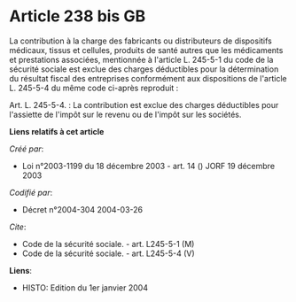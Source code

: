 # Article 238 bis GB

La contribution à la charge des fabricants ou distributeurs de dispositifs médicaux, tissus et cellules, produits de santé
autres que les médicaments et prestations associées, mentionnée à l'article L. 245-5-1 du code de la sécurité sociale est
exclue des charges déductibles pour la détermination du résultat fiscal des entreprises conformément aux dispositions de
l'article L. 245-5-4 du même code ci-après reproduit :

Art. L. 245-5-4. : La contribution est exclue des charges déductibles pour l'assiette de l'impôt sur le revenu ou de l'impôt
sur les sociétés.

**Liens relatifs à cet article**

_Créé par_:

  - Loi n°2003-1199 du 18 décembre 2003 - art. 14 () JORF 19 décembre 2003

_Codifié par_:

  - Décret n°2004-304 2004-03-26

_Cite_:

  - Code de la sécurité sociale. - art. L245-5-1 (M)
  - Code de la sécurité sociale. - art. L245-5-4 (V)

**Liens**:

  - HISTO: Edition du 1er janvier 2004
